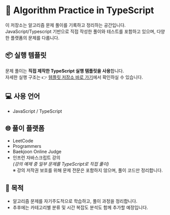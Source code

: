 # 🧠 Algorithm Practice in TypeScript

이 저장소는 알고리즘 문제 풀이를 기록하고 정리하는 공간입니다.<br/>
JavaScript/Typescript 기반으로 직접 작성한 풀이와 테스트를 포함하고 있으며, 다양한 플랫폼의 문제를 다룹니다.

## 📦 실행 템플릿

문제 풀이는 **직접 제작한 TypeScript 실행 템플릿을 사용**합니다.  
자세한 실행 구조는 👉 [템플릿 저장소 바로 가기](https://github.com/sukyoungshin/basic-typescript-practice-template)에서 확인하실 수 있습니다.

## 💻 사용 언어

- JavaScript / TypeScript

## 🌐 풀이 플랫폼

- LeetCode
- Programmers
- Baekjoon Online Judge
- 인프런 자바스크립트 강의 <br/>
  _(강의 예제 중 일부 문제를 TypeScript로 직접 풀이)_ <br/>
  ※ 강의 저작권 보호를 위해 문제 전문은 포함하지 않으며, 풀이 코드만 정리합니다.

## 📝 목적

- 알고리즘 문제를 자기주도적으로 학습하고, 풀이 과정을 정리합니다.
- 추후에는 카테고리별 분류 및 시간 복잡도 분석도 함께 추가할 예정입니다.
